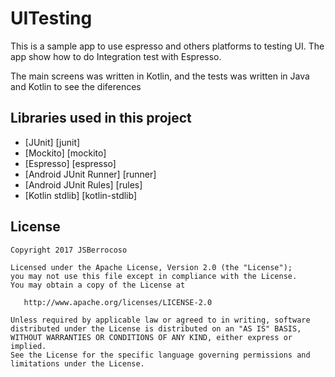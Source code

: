# UITesting
This is a sample app to use espresso and others platforms to testing UI.
The app show how to do Integration test with Espresso.

The main screens was written in Kotlin, and the tests was written in Java and Kotlin to see the diferences


Libraries used in this project
------------------------------

* [JUnit] [junit]
* [Mockito] [mockito]
* [Espresso] [espresso]
* [Android JUnit Runner] [runner]
* [Android JUnit Rules] [rules]
* [Kotlin stdlib] [kotlin-stdlib]


License
-------

    Copyright 2017 JSBerrocoso

    Licensed under the Apache License, Version 2.0 (the "License");
    you may not use this file except in compliance with the License.
    You may obtain a copy of the License at

       http://www.apache.org/licenses/LICENSE-2.0

    Unless required by applicable law or agreed to in writing, software
    distributed under the License is distributed on an "AS IS" BASIS,
    WITHOUT WARRANTIES OR CONDITIONS OF ANY KIND, either express or implied.
    See the License for the specific language governing permissions and
    limitations under the License.
